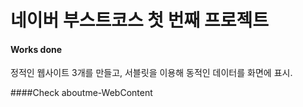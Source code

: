 # 네이버 부스트코스 첫 번째 프로젝트
#### Works done
정적인 웹사이트 3개를 만들고, 
서블릿을 이용해 동적인 데이터를 화면에 표시.  

####Check aboutme-WebContent
